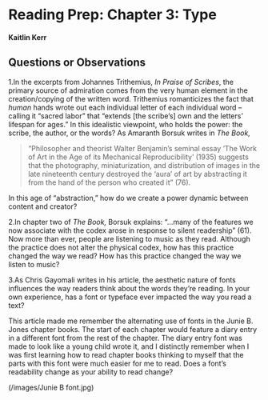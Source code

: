# Reading Prep: Chapter 3: Type

#### Kaitlin Kerr

## Questions or Observations

1.In the excerpts from Johannes Trithemius, *In Praise of Scribes*, the primary source of admiration comes from the very human element in the creation/copying of the written word. Trithemius romanticizes the fact that *human* hands wrote out each individual letter of each individual word – calling it “sacred labor” that “extends [the scribe’s] own and the letters’ lifespan for ages.” In this idealistic viewpoint, who holds the power: the scribe, the author, or the words? As Amaranth Borsuk writes in *The Book,* 

> “Philosopher and theorist Walter Benjamin’s seminal essay ‘The Work of Art in the Age of its Mechanical Reproducibility’ (1935) suggests that the photography, miniaturization, and distribution of images in the late nineteenth century destroyed the ‘aura’ of art by abstracting it from the hand of the person who created it” (76).

In this age of “abstraction,” how do we create a power dynamic between content and creator?

2.In chapter two of *The Book,* Borsuk explains: “…many of the features we now associate with the codex arose in response to silent readership” (61). Now more than ever, people are listening to music as they read. Although the practice does not alter the physical codex, how has this practice changed the way we read? How has this practice changed the way we listen to music?

3.As Chris Gayomali writes in his article, the aesthetic nature of fonts influences the way readers think about the words they’re reading. In your own experience, has a font or typeface ever impacted the way you read a text? 

This article made me remember the alternating use of fonts in the Junie B. Jones chapter books. The start of each chapter would feature a diary entry in a different font from the rest of the chapter. The diary entry font was made to look like a young child wrote it, and I distinctly remember when I was first learning how to read chapter books thinking to myself that the parts with this font were much easier for me to read. Does a font’s readability change as your ability to read change?  

(/images/Junie B font.jpg) 